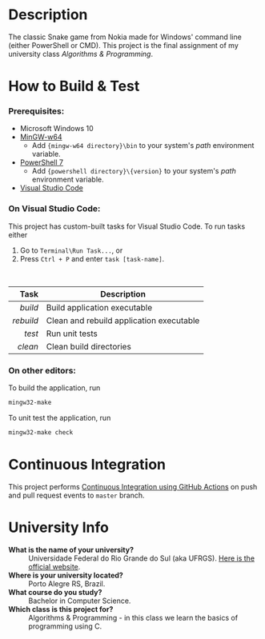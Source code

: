 # Description
The classic Snake game from Nokia made for Windows' command line (either PowerShell or CMD). This project is the final assignment of my university class _Algorithms & Programming_.

# How to Build & Test
### **Prerequisites:**
- Microsoft Windows 10
- [MinGW-w64](https://sourceforge.net/projects/mingw-w64)
  - Add `{mingw-w64 directory}\bin` to your system's _path_ environment variable.
- [PowerShell 7](https://github.com/PowerShell/powershell/releases)
  - Add `{powershell directory}\{version}` to your system's _path_ environment variable.
- [Visual Studio Code](https://code.visualstudio.com)

### **On Visual Studio Code:**
This project has custom-built tasks for Visual Studio Code. To run tasks either

1. Go to `Terminal\Run Task...`, or
2. Press `Ctrl + P` and enter `task [task-name]`.

<br>

| Task      | Description                              |
|----------:|------------------------------------------|
| _build_   | Build application executable             |
| _rebuild_ | Clean and rebuild application executable |
| _test_    | Run unit tests                           |
| _clean_   | Clean build directories                  |

### **On other editors:**

To build the application, run
```powershell
mingw32-make
```

To unit test the application, run
```powershell
mingw32-make check
```

# Continuous Integration
This project performs [Continuous Integration using GitHub Actions](https://github.com/RenanKummer/snake-cli/actions?query=workflow%3A%22Continuous+Integration%22) on push and pull request events to `master` branch.

# University Info
<dl>
  <dt><strong>What is the name of your university?</strong></dt>
  <dd>Universidade Federal do Rio Grande do Sul (aka UFRGS). <a href="http://www.ufrgs.br">Here is the official website</a>.</dd>
  <dt><strong>Where is your university located?</strong></dt>
  <dd>Porto Alegre RS, Brazil.</dd>
  <dt><strong>What course do you study?</strong></dt>
  <dd>Bachelor in Computer Science.</dd>
  <dt><strong>Which class is this project for?</strong></dt>
  <dd>Algorithms & Programming - in this class we learn the basics of programming using C.</dd>
</dl>
